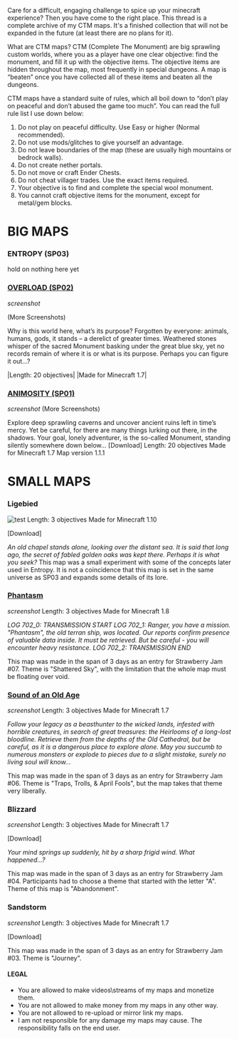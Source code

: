 Care for a difficult, engaging challenge to spice up your minecraft experience? Then you have come to the right place. 
This thread is a complete archive of my CTM maps. It's a finished collection that will not be expanded in the future (at least there are no plans for it).

What are CTM maps?
CTM (Complete The Monument) are big sprawling custom worlds, where you as a player have one clear objective: find the monument, and fill it up with the objective items. The objective items are hidden throughout the map, most frequently in special dungeons. A map is “beaten” once you have collected all of these items and beaten all the dungeons.

CTM maps have a standard suite of rules, which all boil down to “don’t play on peaceful and don’t abused the game too much”. You can read the full rule list I use down below:

1. Do not play on peaceful difficulty. Use Easy or higher (Normal recommended).
2. Do not use mods/glitches to give yourself an advantage.
3. Do not leave boundaries of the map (these are usually high mountains or bedrock walls).
4. Do not create nether portals.
5. Do not move or craft Ender Chests.
6. Do not cheat villager trades. Use the exact items required.
7. Your objective is to find and complete the special wool monument.
8. You cannot craft objective items for the monument, except for metal/gem blocks.

# BIG MAPS
### ENTROPY (SP03)
hold on nothing here yet

### [OVERLOAD (SP02)][link_overload]
*screenshot*

(More Screenshots)

Why is this world here, what’s its purpose? Forgotten by everyone: animals, humans, gods, it stands – a derelict of greater times. Weathered stones whisper of the sacred Monument basking under the great blue sky, yet no records remain of where it is or what is its purpose. Perhaps you can figure it out…?

|Length: 20 objectives|
|Made for Minecraft 1.7|


### [ANIMOSITY (SP01)][link_animosity]
*screenshot*
(More Screenshots)

Explore deep sprawling caverns and uncover ancient ruins left in time’s mercy. Yet be careful, for there are many things lurking out there, in the shadows. Your goal, lonely adventurer, is the so-called Monument, standing silently somewhere down below…
[Download]
Length: 20 objectives
Made for Minecraft 1.7
Map version 1.1.1




# SMALL MAPS


### Ligebied
![test](https://i.imgur.com/lbHV9oz.png)
Length: 3 objectives
Made for Minecraft 1.10

[Download]

<i>An old chapel stands alone, looking over the distant sea. It is said that long ago, the secret of fabled golden oaks was kept there. Perhaps it is what you seek?</i>
This map was a small experiment with some of the concepts later used in Entropy. It is not a coincidence that this map is set in the same universe as SP03 and expands some details of its lore.


### [Phantasm](http://www.mediafire.com/file/g1e2v44jsxp7d24/The_Phantasm_v1.1.zip/file)
*screenshot*
Length: 3 objectives
Made for Minecraft 1.8

_LOG 702_0: TRANSMISSION START
LOG 702_1: Ranger, you have a mission. "Phantasm", the old terran ship, was located. Our reports confirm presence of valuable data inside. It must be retrieved. But be careful - you will encounter heavy resistance.
LOG 702_2: TRANSMISSION END_

This map was made in the span of 3 days as an entry for Strawberry Jam #07. Theme is "Shattered Sky", with the limitation that the whole map must be floating over void. 


### [Sound of an Old Age](http://www.mediafire.com/file/9lono234wlp55i3/Sound_of_an_Old_Age_v1.1.zip/file)
*screenshot*
Length: 3 objectives
Made for Minecraft 1.7

_Follow your legacy as a beasthunter to the wicked lands, infested with horrible creatures, in search of great treasures: the Heirlooms of a long-lost bloodline. Retrieve them from the depths of the Old Cathedral, but be careful, as it is a dangerous place to explore alone. May you succumb to numerous monsters or explode to pieces due to a slight mistake, surely no living soul will know..._

This map was made in the span of 3 days as an entry for Strawberry Jam #06. Theme is "Traps, Trolls, & April Fools", but the map takes that theme very liberally.


### Blizzard
*screenshot*
Length: 3 objectives
Made for Minecraft 1.7

[Download]

<i>Your mind springs up suddenly, hit by a sharp frigid wind. What happened...?</i>

This map was made in the span of 3 days as an entry for Strawberry Jam #04. Participants had to choose a theme that started with the letter "A". Theme of this map is "Abandonment".


### Sandstorm
*screenshot*
Length: 3 objectives
Made for Minecraft 1.7

[Download]

This map was made in the span of 3 days as an entry for Strawberry Jam #03. Theme is "Journey".


#### LEGAL
- You are allowed to make videos\streams of my maps and monetize them.
- You are not allowed to make money from my maps in any other way.
- You are not allowed to re-upload or mirror link my maps.
- I am not responsible for any damage my maps may cause. The responsibility falls on the end user.


[link_overload]: http://www.mediafire.com/file/8rx8ul5ggaip2uf
[link_animosity]: http://www.mediafire.com/file/zdbdur06fou653y
[link_ligebied]: http://www.mediafire.com/file/7cadie9frem35u8

